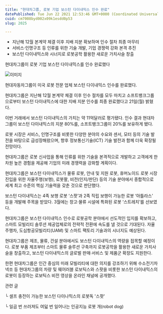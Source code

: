 ```yaml
---
title: "현대차그룹, 로봇 기업 보스턴 다이내믹스 인수 완료"
datePublished: Tue Jun 22 2021 12:53:46 GMT+0000 (Coordinated Universal Time)
cuid: cm7008byd002x09k1esdd0p53
slug: 2025

---
```



- 지난해 12월 본계약 체결 이후 지배 지분 확보하며 인수 절차 최종 마무리
- 서비스·인명구조 등 인류를 위한 기술 개발, 기업 경쟁력 강화 본격 추진
- 보스턴 다이내믹스와 시너지로 로봇공학 활용한 새로운 가치사슬 창출

현대차그룹이 로봇 기업 보스턴 다이내믹스를 인수 완료했다

![이미지](https://cdn.hashnode.com/res/hashnode/image/upload/v1739249473124/e0e14838-6bad-41f3-a395-9a6d1c2a3187.jpeg)

현대자동차그룹이 미국 로봇 전문 업체 보스턴 다이내믹스 인수를 완료했다.

현대차그룹은 지난해 12월 본계약 체결 이후 인수 절차를 모두 마치고 소프트뱅크그룹으로부터 보스턴 다이내믹스에 대한 지배 지분 인수를 최종 완료했다고 21일(월) 밝혔다.

이번 거래에서 보스턴 다이내믹스의 가치는 약 11억달러로 평가됐다. 인수 결과 현대차그룹이 보스턴 다이내믹스의 지분 80%를, 소프트뱅크그룹이 20%를 보유하게 됐다.

로봇 시장은 서비스, 인명구조를 비롯한 다양한 분야의 수요와 센서, 모터 등의 기술 발전을 바탕으로 급성장해왔으며, 향후 정보통신기술(ICT) 기술 발전과 함께 더욱 확장될 전망이다.

현대차그룹은 로봇 신사업을 통해 인류를 위한 기술을 본격적으로 개발하고 고객에게 한 차원 높은 경험을 제공해 기업의 미래 경쟁력을 강화할 계획이다.

현대차그룹은 보스턴 다이내믹스가 물류 로봇, 안내 및 지원 로봇, 휴머노이드 로봇 시장 진입을 위한 자율주행(보행), 로봇팔, 비전(인지/판단) 등의 기술 분야에서 종합적으로 세계 최고 수준의 핵심 기술력을 갖춘 것으로 판단했다.

보스턴 다이내믹스는 4족 보행 로봇 ‘스팟’과 2족 직립 보행이 가능한 로봇 ‘아틀라스’ 등을 개발해 주목을 받았다. 3월에는 창고·물류 시설에 특화된 로봇 ‘스트레치’를 선보였다.

현대차그룹은 보스턴 다이내믹스 인수로 로봇공학 분야에서 선도적인 입지를 확보하고, 스마트 모빌리티 솔루션 제공업체로의 전략적 전환에 속도를 낼 것으로 기대된다. 자율주행차, 도심항공모빌리티(UAM) 및 스마트 팩토리 기술과의 시너지도 예상된다.

현대차그룹은 제조, 물류, 건설 분야에서도 보스턴 다이내믹스의 역량을 접목할 예정이다. 로봇 부품 제조부터 스마트 물류 솔루션 구축까지 로봇공학을 활용한 새로운 가치사슬을 창출하고, 보스턴 다이내믹스의 글로벌 판매·서비스 및 제품군 확장도 지원한다.

한편 현대차그룹은 인간 중심의 미래 모빌리티에 대한 의지를 강조하기 위해 수소전기차 넥쏘 등 현대차그룹의 차량 및 웨어러블 로보틱스와 스팟을 비롯한 보스턴 다이내믹스의 로봇이 등장하는 로보틱스 비전 영상을 온라인 채널에 공개했다.

관련 글

└ 셀프 충전이 가능한 보스턴 다이나믹스의 로봇독 '스팟'

└ 일곱 번 쓰러져도 여덟 번 일어나는 인공지능 로봇 개(robot dog)